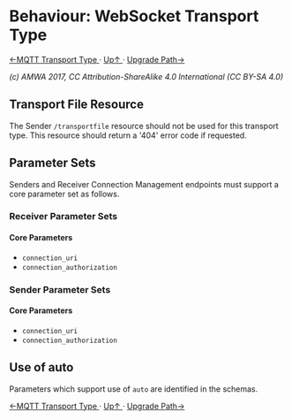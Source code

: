 # Behaviour: WebSocket Transport Type
[←MQTT Transport Type ](4.2._Behaviour_-_MQTT_Transport_Type.md) · [ Up↑ ](..) · [Upgrade Path→](5.0._Upgrade_Path.md)

_(c) AMWA 2017, CC Attribution-ShareAlike 4.0 International (CC BY-SA 4.0)_

## Transport File Resource

The Sender `/transportfile` resource should not be used for this transport type. This resource should return a '404' error code if requested.

## Parameter Sets
Senders and Receiver Connection Management endpoints must support a core parameter set as follows.

### Receiver Parameter Sets

#### Core Parameters
*   `connection_uri`
*   `connection_authorization`

### Sender Parameter Sets

#### Core Parameters
*   `connection_uri`
*   `connection_authorization`

## Use of auto
Parameters which support use of `auto` are identified in the schemas.

[←MQTT Transport Type ](4.2._Behaviour_-_MQTT_Transport_Type.md) · [ Up↑ ](..) · [Upgrade Path→](5.0._Upgrade_Path.md)
